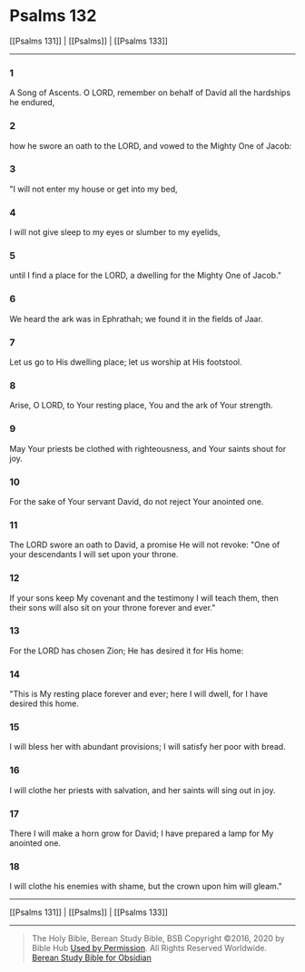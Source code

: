 # Psalms 132

[[Psalms 131]] | [[Psalms]] | [[Psalms 133]]

---

### 1
A Song of Ascents. O LORD, remember on behalf of David all the hardships he endured,

### 2
how he swore an oath to the LORD, and vowed to the Mighty One of Jacob:

### 3
"I will not enter my house or get into my bed,

### 4
I will not give sleep to my eyes or slumber to my eyelids,

### 5
until I find a place for the LORD, a dwelling for the Mighty One of Jacob."

### 6
We heard the ark was in Ephrathah; we found it in the fields of Jaar.

### 7
Let us go to His dwelling place; let us worship at His footstool.

### 8
Arise, O LORD, to Your resting place, You and the ark of Your strength.

### 9
May Your priests be clothed with righteousness, and Your saints shout for joy.

### 10
For the sake of Your servant David, do not reject Your anointed one.

### 11
The LORD swore an oath to David, a promise He will not revoke: "One of your descendants I will set upon your throne.

### 12
If your sons keep My covenant and the testimony I will teach them, then their sons will also sit on your throne forever and ever."

### 13
For the LORD has chosen Zion; He has desired it for His home:

### 14
"This is My resting place forever and ever; here I will dwell, for I have desired this home.

### 15
I will bless her with abundant provisions; I will satisfy her poor with bread.

### 16
I will clothe her priests with salvation, and her saints will sing out in joy.

### 17
There I will make a horn grow for David; I have prepared a lamp for My anointed one.

### 18
I will clothe his enemies with shame, but the crown upon him will gleam."

---

[[Psalms 131]] | [[Psalms]] | [[Psalms 133]]

---

> The Holy Bible, Berean Study Bible, BSB
> Copyright &copy;2016, 2020 by Bible Hub
> [Used by Permission](https://berean.bible/terms.htm). All Rights Reserved Worldwide.
> [Berean Study Bible for Obsidian](https://github.com/gapmiss/berean-study-bible-for-obsidian)</small>

